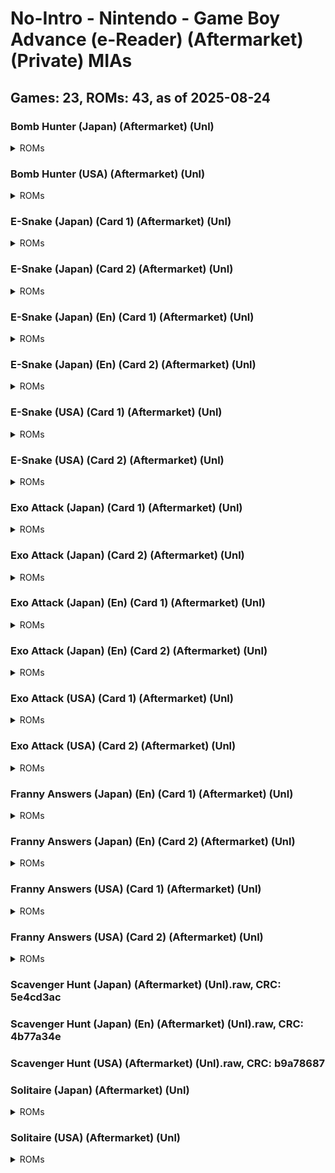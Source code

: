 # No-Intro - Nintendo - Game Boy Advance (e-Reader) (Aftermarket) (Private) MIAs
## Games: 23, ROMs: 43, as of 2025-08-24

### Bomb Hunter (Japan) (Aftermarket) (Unl)
<details>
<summary>ROMs</summary>

- Bomb Hunter (Japan) (Aftermarket) (Unl) (Strip 1).raw, CRC: 3e67030b
- Bomb Hunter (Japan) (Aftermarket) (Unl) (Strip 2).raw, CRC: 47e743ca
</details>

### Bomb Hunter (USA) (Aftermarket) (Unl)
<details>
<summary>ROMs</summary>

- Bomb Hunter (USA) (Aftermarket) (Unl) (Strip 1).raw, CRC: 56b21657
- Bomb Hunter (USA) (Aftermarket) (Unl) (Strip 2).raw, CRC: 9ca91f1f
</details>

### E-Snake (Japan) (Card 1) (Aftermarket) (Unl)
<details>
<summary>ROMs</summary>

- E-Snake (Japan) (Card 1) (Aftermarket) (Unl) (Strip 1).raw, CRC: 47457dc5
- E-Snake (Japan) (Card 1) (Aftermarket) (Unl) (Strip 2).raw, CRC: a541c9a5
</details>

### E-Snake (Japan) (Card 2) (Aftermarket) (Unl)
<details>
<summary>ROMs</summary>

- E-Snake (Japan) (Card 2) (Aftermarket) (Unl) (Strip 1).raw, CRC: 03edfbeb
- E-Snake (Japan) (Card 2) (Aftermarket) (Unl) (Strip 2).raw, CRC: 9b03e930
</details>

### E-Snake (Japan) (En) (Card 1) (Aftermarket) (Unl)
<details>
<summary>ROMs</summary>

- E-Snake (Japan) (En) (Card 1) (Aftermarket) (Unl) (Strip 1).raw, CRC: f3094dfc
- E-Snake (Japan) (En) (Card 1) (Aftermarket) (Unl) (Strip 2).raw, CRC: 0c7d0022
</details>

### E-Snake (Japan) (En) (Card 2) (Aftermarket) (Unl)
<details>
<summary>ROMs</summary>

- E-Snake (Japan) (En) (Card 2) (Aftermarket) (Unl) (Strip 1).raw, CRC: eab8ad9d
- E-Snake (Japan) (En) (Card 2) (Aftermarket) (Unl) (Strip 2).raw, CRC: 45a28b17
</details>

### E-Snake (USA) (Card 1) (Aftermarket) (Unl)
<details>
<summary>ROMs</summary>

- E-Snake (USA) (Card 1) (Aftermarket) (Unl) (Strip 1).raw, CRC: 522164c0
- E-Snake (USA) (Card 1) (Aftermarket) (Unl) (Strip 2).raw, CRC: d94b98df
</details>

### E-Snake (USA) (Card 2) (Aftermarket) (Unl)
<details>
<summary>ROMs</summary>

- E-Snake (USA) (Card 2) (Aftermarket) (Unl) (Strip 1).raw, CRC: 8edb4705
- E-Snake (USA) (Card 2) (Aftermarket) (Unl) (Strip 2).raw, CRC: 080a2dad
</details>

### Exo Attack (Japan) (Card 1) (Aftermarket) (Unl)
<details>
<summary>ROMs</summary>

- Exo Attack (Japan) (Card 1) (Aftermarket) (Unl) (Strip 1).raw, CRC: e8b6b82a
- Exo Attack (Japan) (Card 1) (Aftermarket) (Unl) (Strip 2).raw, CRC: dc608903
</details>

### Exo Attack (Japan) (Card 2) (Aftermarket) (Unl)
<details>
<summary>ROMs</summary>

- Exo Attack (Japan) (Card 2) (Aftermarket) (Unl) (Strip 1).raw, CRC: 107f0d9b
- Exo Attack (Japan) (Card 2) (Aftermarket) (Unl) (Strip 2).raw, CRC: 2c3adaba
</details>

### Exo Attack (Japan) (En) (Card 1) (Aftermarket) (Unl)
<details>
<summary>ROMs</summary>

- Exo Attack (Japan) (En) (Card 1) (Aftermarket) (Unl) (Strip 1).raw, CRC: ba721af0
- Exo Attack (Japan) (En) (Card 1) (Aftermarket) (Unl) (Strip 2).raw, CRC: 5574cbd8
</details>

### Exo Attack (Japan) (En) (Card 2) (Aftermarket) (Unl)
<details>
<summary>ROMs</summary>

- Exo Attack (Japan) (En) (Card 2) (Aftermarket) (Unl) (Strip 1).raw, CRC: 4876cf13
- Exo Attack (Japan) (En) (Card 2) (Aftermarket) (Unl) (Strip 2).raw, CRC: 9bbe15bc
</details>

### Exo Attack (USA) (Card 1) (Aftermarket) (Unl)
<details>
<summary>ROMs</summary>

- Exo Attack (USA) (Card 1) (Aftermarket) (Unl) (Strip 1).raw, CRC: b74ca489
- Exo Attack (USA) (Card 1) (Aftermarket) (Unl) (Strip 2).raw, CRC: 2cec11e0
</details>

### Exo Attack (USA) (Card 2) (Aftermarket) (Unl)
<details>
<summary>ROMs</summary>

- Exo Attack (USA) (Card 2) (Aftermarket) (Unl) (Strip 1).raw, CRC: d6ca810b
- Exo Attack (USA) (Card 2) (Aftermarket) (Unl) (Strip 2).raw, CRC: 0e5d0064
</details>

### Franny Answers (Japan) (En) (Card 1) (Aftermarket) (Unl)
<details>
<summary>ROMs</summary>

- Franny Answers (Japan) (En) (Card 1) (Aftermarket) (Unl) (Strip 1).raw, CRC: 14b329c3
- Franny Answers (Japan) (En) (Card 1) (Aftermarket) (Unl) (Strip 2).raw, CRC: 2db93197
</details>

### Franny Answers (Japan) (En) (Card 2) (Aftermarket) (Unl)
<details>
<summary>ROMs</summary>

- Franny Answers (Japan) (En) (Card 2) (Aftermarket) (Unl) (Strip 1).raw, CRC: 97b15a4e
- Franny Answers (Japan) (En) (Card 2) (Aftermarket) (Unl) (Strip 2).raw, CRC: 5e413c97
</details>

### Franny Answers (USA) (Card 1) (Aftermarket) (Unl)
<details>
<summary>ROMs</summary>

- Franny Answers (USA) (Card 1) (Aftermarket) (Unl) (Strip 1).raw, CRC: 3f9b56d1
- Franny Answers (USA) (Card 1) (Aftermarket) (Unl) (Strip 2).raw, CRC: cb2fe71c
</details>

### Franny Answers (USA) (Card 2) (Aftermarket) (Unl)
<details>
<summary>ROMs</summary>

- Franny Answers (USA) (Card 2) (Aftermarket) (Unl) (Strip 1).raw, CRC: 1a657a43
- Franny Answers (USA) (Card 2) (Aftermarket) (Unl) (Strip 2).raw, CRC: f36cb6fa
</details>

### Scavenger Hunt (Japan) (Aftermarket) (Unl).raw, CRC: 5e4cd3ac
### Scavenger Hunt (Japan) (En) (Aftermarket) (Unl).raw, CRC: 4b77a34e
### Scavenger Hunt (USA) (Aftermarket) (Unl).raw, CRC: b9a78687
### Solitaire (Japan) (Aftermarket) (Unl)
<details>
<summary>ROMs</summary>

- Solitaire (Japan) (Aftermarket) (Unl) (Strip 1).raw, CRC: 3389633d
- Solitaire (Japan) (Aftermarket) (Unl) (Strip 2).raw, CRC: 8d5da00e
</details>

### Solitaire (USA) (Aftermarket) (Unl)
<details>
<summary>ROMs</summary>

- Solitaire (USA) (Aftermarket) (Unl) (Strip 1).raw, CRC: 3780db44
- Solitaire (USA) (Aftermarket) (Unl) (Strip 2).raw, CRC: 8dfaffe6
</details>

